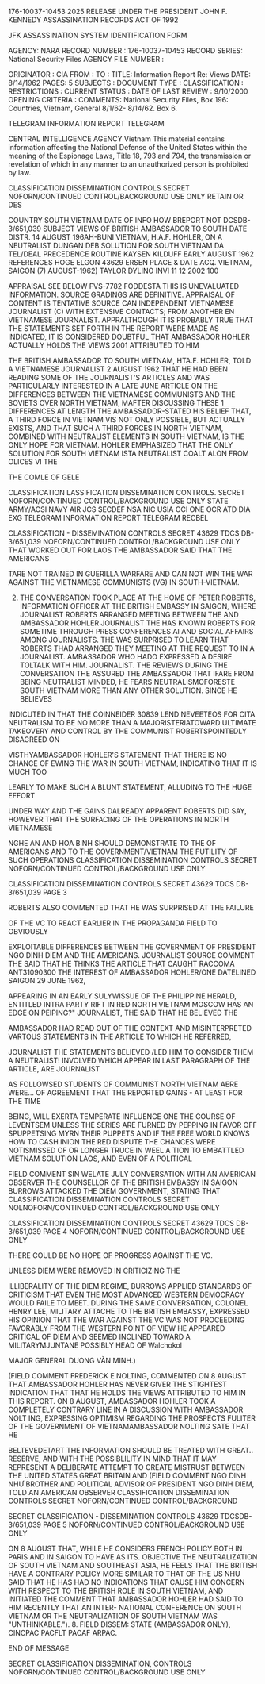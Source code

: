 176-10037-10453
2025 RELEASE UNDER THE PRESIDENT JOHN F. KENNEDY ASSASSINATION RECORDS ACT OF 1992

JFK ASSASSINATION SYSTEM
IDENTIFICATION FORM

AGENCY: NARA
RECORD NUMBER : 176-10037-10453
RECORD SERIES: National Security Files
AGENCY FILE NUMBER :

ORIGINATOR : CIA
FROM :
TO :
TITLE: Information Report Re: Views
DATE: 8/14/1962
PAGES: 5
SUBJECTS :
DOCUMENT TYPE :
CLASSIFICATION :
RESTRICTIONS :
CURRENT STATUS :
DATE OF LAST REVIEW : 9/10/2000
OPENING CRITERIA :
COMMENTS: National Security Files, Box 196: Countries, Vietnam, General 8/1/62-
8/14/62. Box 6.

TELEGRAM INFORMATION REPORT TELEGRAM

CENTRAL INTELLIGENCE AGENCY
Vietnam
This material contains information affecting the National Defense of the United States within the meaning of the Espionage Laws, Title 18,
793 and 794, the transmission or revelation of which in any manner to an unauthorized person is prohibited by law.

CLASSIFICATION DISSEMINATION CONTROLS
SECRET NOFORN/CONTINUED CONTROL/BACKGROUND USE ONLY RETAIN OR DES

COUNTRY SOUTH VIETNAM DATE OF INFO HOW BREPORT NOT DCSDB-3/651,039
SUBJECT VIEWS OF BRITISH AMBASSADOR TO SOUTH DATE DISTR. 14 AUGUST 196AH-BUNI
VIETNAM, H.A.F. HOHLER, ON A NEUTRALIST DUNGAN
DEB SOLUTION FOR SOUTH VIETNAM DA TEL/DEAL PRECEDENCE ROUTINE KAYSEN
KILDUFF
EARLY AUGUST 1962 REFERENCES HOGE ELGON 43629 ERSEN
PLACE &
DATE ACQ. VIETNAM, SAIGON (7) AUGUST-1962) TAYLOR DYLINO INVI 11 12 2002 100

APPRAISAL SEE BELOW FVS-7782 FODDESTA
THIS IS UNEVALUATED INFORMATION. SOURCE GRADINGS ARE DEFINITIVE. APPRAISAL OF CONTENT IS TENTATIVE
SOURCE CAN INDEPENDENT VIETNAMESE JOURNALIST (C) WITH EXTENSIVE CONTACTS; FROM ANOTHER EN
VIETNAMESE JOURNALIST.
APPRALTHOUGH IT IS PROBABLY TRUE THAT THE STATEMENTS SET FORTH IN THE REPORT WERE MADE AS
INDICATED, IT IS CONSIDERED DOUBTFUL THAT AMBASSADOR HOHLER ACTUALLY HOLDS THE VIEWS
2001 ATTRIBUTED TO HIM

THE BRITISH AMBASSADOR TO SOUTH VIETNAM, HTA.F. HOHLER, TOLD A VIETNAMESE
JOURNALIST 2 AUGUST 1962 THAT HE HAD BEEN READING SOME OF THE JOURNALIST'S ARTICLES
AND WAS PARTICULARLY INTERESTED IN A LATE JUNE ARTICLE ON THE DIFFERENCES BETWEEN THE
VIETNAMESE COMMUNISTS AND THE SOVIETS OVER NORTH VIETNAM, MAFTER DISCUSSING THESE
1 DIFFERENCES AT LENGTH THE AMBASSADOR-STATED HIS BELIEF THAT, A THIRD FORCE IN VIETNAM
VIS NOT ONLY POSSIBLE, BUT ACTUALLY EXISTS, AND THAT SUCH A THIRD FORCES IN NORTH VIETNAM,
COMBINED WITH NEUTRALIST ELEMENTS IN SOUTH VIETNAM, IS THE ONLY HOPE FOR VIETNAM.
HOHLER EMPHASIZED THAT THE ONLY SOLUTION FOR SOUTH VIETNAM ISTA NEUTRALIST COALT ALON
FROM OLICES VI THE

THE COMLE OF GELE

CLASSIFICATION LASSIFICATION DISSEMINATION CONTROLS.
SECRET
NOFORN/CONTINUED CONTROL/BACKGROUND USE ONLY
STATE ARMY/ACSI NAVY AIR JCS SECDEF NSA NIC USIA OCI ONE OCR ATD DIA EXG
TELEGRAM INFORMATION REPORT TELEGRAM
RECBEL

CLASSIFICATION - DISSEMINATION CONTROLS
SECRET 43629
TDCS DB-3/651,039
NOFORN/CONTINUED CONTROL/BACKGROUND USE
ONLY
THAT WORKED OUT FOR LAOS THE AMBASSADOR SAID THAT THE AMERICANS

TARE NOT TRAINED IN GUERILLA WARFARE AND CAN NOT WIN THE WAR AGAINST
THE VIETNAMESE COMMUNISTS (VG) IN SOUTH-VIETNAM.

2. THE CONVERSATION TOOK PLACE AT THE HOME OF PETER ROBERTS,
INFORMATION OFFICER AT THE BRITISH EMBASSY IN SAIGON, WHERE
JOURNALIST
ROBERTS ARRANGED MEETING BETWEEN THE AND AMBASSADOR HOHLER
JOURNALIST
THE HAS KNOWN ROBERTS FOR SOMETIME THROUGH PRESS CONFERENCES AI
AND SOCIAL AFFAIRS AMONG JOURNALISTS. THE WAS SURPRISED TO LEARN
THAT ROBERTS THAD ARRANGED THEY MEETING AT THE REQUEST TO IN A
JOURNALIST.
AMBASSADOR WHO HADO EXPRESSED A DESIRE TOLTALK WITH HIM.
JOURNALIST.
THE REVIEWS DURING THE CONVERSATION THE ASSURED THE AMBASSADOR
THAT IFARE FROM BEING NEUTRALIST MINDED, HE FEARS NEUTRALISMOFORESTE
SOUTH VIETNAM MORE THAN ANY OTHER SOLUTION. SINCE HE BELIEVES

INDICUTED IN THAT THE COINNEIDER 30839 LEND NEVEETEOS FOR CITA
NEUTRALISM TO BE NO MORE THAN A MAJORISTERIATOWARD ULTIMATE TAKEOVERY
AND CONTROL BY THE COMMUNIST ROBERTSPOINTEDLY DISAGREED ON

VISTHYAMBASSADOR HOHLER'S STATEMENT THAT THERE IS NO CHANCE OF
EWING THE WAR IN SOUTH VIETNAM, INDICATING THAT IT IS MUCH TOO

LEARLY TO MAKE SUCH A BLUNT STATEMENT, ALLUDING TO THE HUGE EFFORT

UNDER WAY AND THE GAINS DALREADY APPARENT ROBERTS DID SAY,
HOWEVER THAT THE SURFACING OF THE OPERATIONS IN NORTH VIETNAMESE

NGHE AN AND HOA BINH SHOULD DEMONSTRATE TO THE
OF
AMERICANS AND TO THE GOVERNMENT/VIETNAM THE FUTILITY OF SUCH OPERATIONS
CLASSIFICATION DISSEMINATION CONTROLS
SECRET NOFORN/CONTINUED CONTROL/BACKGROUND USE ONLY

CLASSIFICATION DISSEMINATION CONTROLS
SECRET 43629
TDCS DB-3/651,039
PAGE 3

ROBERTS ALSO COMMENTED THAT HE WAS SURPRISED AT THE FAILURE

OF THE VC TO REACT EARLIER IN THE PROPAGANDA FIELD TO OBVIOUSLY

EXPLOITABLE DIFFERENCES BETWEEN THE GOVERNMENT OF PRESIDENT NGO DINH DIEM
AND THE AMERICANS.
JOURNALIST
SOURCE COMMENT THE SAID THAT HE THINKS THE ARTICLE THAT CAUGHT
RACCOMA ANT31090300 THE INTEREST OF AMBASSADOR HOHLER/ONE DATELINED SAIGON 29 JUNE 1962,

APPEARING IN AN EARLY SULYWISSUE OF THE PHILIPPINE HERALD, ENTITLED
INTRA PARTY RIFT IN RED NORTH VIETNAM MOSCOW HAS AN EDGE ON PEIPING?"
JOURNALIST,
THE SAID THAT HE BELIEVED THE

AMBASSADOR HAD READ OUT OF THE CONTEXT
AND MISINTERPRETED VARTOUS STATEMENTS IN THE ARTICLE TO WHICH HE REFERRED,

JOURNALIST THE STATEMENTS BELIEVED
/LED HIM TO CONSIDER THEM A NEUTRALIST!
INVOLVED WHICH APPEAR IN LAST PARAGRAPH OF THE ARTICLE, ARE
JOURNALIST

AS FOLLOWSED STUDENTS OF COMMUNIST NORTH VIETNAM AERE WERE...
OF AGREEMENT THAT THE REPORTED GAINS - AT LEAST FOR THE TIME

BEING, WILL EXERTA TEMPERATE INFLUENCE
ONE THE COURSE OF LEVENTSEM UNLESS THE SERIES ARE FURNED BY PEPPING
IN FAVOR OFF SPUPPETSING MYRN THEIR PUPPETS AND IF THE FREE WORLD KNOWS HOW TO CASH
INION THE RED DISPUTE THE CHANCES WERE NOTISMISSED OF OR LONGER
TRUCE IN WEEL A
TION TO EMBATTLED VIETNAM
SOLUTION
LAOS, AND EVEN OF A POLITICAL

FIELD COMMENT SIN WELATE JULY CONVERSATION WITH AN
AMERICAN OBSERVER THE COUNSELLOR OF THE BRITISH EMBASSY IN
SAIGON
BURROWS ATTACKED THE DIEM GOVERNMENT, STATING THAT
CLASSIFICATION DISSEMINATION CONTROLS
SECRET NOLNOFORN/CONTINUED CONTROL/BACKGROUND USE ONLY

CLASSIFICATION DISSEMINATION CONTROLS
SECRET 43629
TDCS DB-3/651,039
PAGE 4
NOFORN/CONTINUED CONTROL/BACKGROUND USE
ONLY

THERE COULD BE NO HOPE OF PROGRESS AGAINST THE VC.

UNLESS DIEM WERE REMOVED IN CRITICIZING THE

ILLIBERALITY OF THE DIEM REGIME, BURROWS APPLIED STANDARDS
OF CRITICISM THAT EVEN THE MOST ADVANCED WESTERN DEMOCRACY WOULD
FAILE TO MEET. DURING THE SAME CONVERSATION, COLONEL HENRY LEE,
MILITARY ATTACHE TO THE BRITISH EMBASSY, EXPRESSED HIS OPINION
THAT THE WAR AGAINST THE VC WAS NOT PROCEEDING FAVORABLY FROM
THE WESTERN POINT OF VIEW HE APPEARED CRITICAL OF DIEM AND
SEEMED INCLINED TOWARD A MILITARYMJUNTANE POSSIBLY
HEAD OF Walchokol

MAJOR GENERAL DUONG VĂN MINH.)

(FIELD COMMENT
FREDERICK E NOLTING, COMMENTED ON 8 AUGUST THAT AMBASSADOR HOHLER
HAS NEVER GIVER THE STIGHTEST INDICATION THAT THAT HE HOLDS THE
VIEWS ATTRIBUTED TO HIM IN THIS REPORT. ON 8 AUGUST, AMBASSADOR
HOHLER TOOK A COMPLETELY CONTRARY LINE IN A DISCUSSION WITH
AMBASSADOR NOLT ING, EXPRESSING OPTIMISM REGARDING THE PROSPECTS
FULITER OF THE GOVERNMENT OF VIETNAMAMBASSADOR NOLTING SATE THAT HE

BELTEVEDETART THE INFORMATION SHOULD BE TREATED WITH GREAT..
RESERVE, AND WITH THE POSSIBLILITY IN MIND THAT IT MAY REPRESENT
A DELIBERATE ATTEMPT TO CREATE MISTRUST BETWEEN THE UNITED STATES
GREAT BRITAIN
AND
(FIELD COMMENT NGO DINH NHƯ BROTHER AND POLITICAL
ADVISOR OF PRESIDENT NGO DINH DIEM, TOLD AN AMERICAN OBSERVER
CLASSIFICATION DISSEMINATION CONTROLS
SECRET NOFORN/CONTINUED CONTROL/BACKGROUND

SECRET
CLASSIFICATION - DISSEMINATION CONTROLS
43629
TDCSDB-3/651,039
PAGE 5
NOFORN/CONTINUED CONTROL/BACKGROUND USE ONLY

ON 8 AUGUST THAT, WHILE HE CONSIDERS FRENCH POLICY BOTH IN PARIS
AND IN SAIGON TO HAVE AS ITS. OBJECTIVE THE NEUTRALIZATION OF
SOUTH VIETNAM AND SOUTHEAST ASIA, HE FEELS THAT THE BRITISH
HAVE A CONTRARY POLICY MORE SIMILAR TO THAT OF THE US NHU
SAID THAT HE HAS HAD NO INDICATIONS THAT CAUSE HIM CONCERN WITH
RESPECT TO THE BRITISH ROLE IN SOUTH VIETNAM, AND INITIATED THE COMMENT
THAT AMBASSADOR HOHLER HAD SAID TO HIM RECENTLY THAT AN INTER-
NATIONAL CONFERENCE ON SOUTH VIETNAM OR THE NEUTRALIZATION OF
SOUTH VIETNAM WAS "UNTHINKABLE.").
8. FIELD DISSEM: STATE (AMBASSADOR ONLY), CINCPAC PACFLT PACAF ARPAC.

END OF MESSAGE

SECRET
CLASSIFICATION DISSEMINATION, CONTROLS
NOFORN/CONTINUED CONTROL/BACKGROUND USE ONLY
